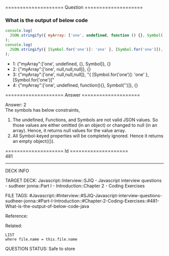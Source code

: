 ==================== Question ====================  

### What is the output of below code

```javascript
console.log(
  JSON.stringify({ myArray: ['one', undefined, function () {}, Symbol('')] }),
);
console.log(
  JSON.stringify({ [Symbol.for('one')]: 'one' }, [Symbol.for('one')]),
);
```

- 1: {"myArray":['one', undefined, {}, Symbol]}, {}
- 2: {"myArray":['one', null,null,null]}, {}
- 3: {"myArray":['one', null,null,null]}, "{ [Symbol.for('one')]: 'one' },
  [Symbol.for('one')]"
- 4: {"myArray":['one', undefined, function(){}, Symbol('')]}, {}  

==================== Answer ====================  

Answer: 2  
The symbols has below constraints,

1. The undefined, Functions, and Symbols are not valid JSON values. So those
   values are either omitted (in an object) or changed to null (in an array).
   Hence, it returns null values for the value array.
2. All Symbol-keyed properties will be completely ignored. Hence it returns an
   empty object({}).

==================== Id ====================  
481

---

DECK INFO

TARGET DECK: Javascript::Interview::SJIQ - Javascript interview questions - sudheer jonna::Part I - Introduction::Chapter 2 - Coding Exercises

FILE TAGS: #Javascript::#Interview::#SJIQ-Javascript-interview-questions-sudheer-jonna::#Part-I-Introduction::#Chapter-2-Coding-Exercises::#481-What-is-the-output-of-below-code-java

Reference:

Related:

```dataview
LIST
where file.name = this.file.name
```

QUESTION STATUS: Safe to store
